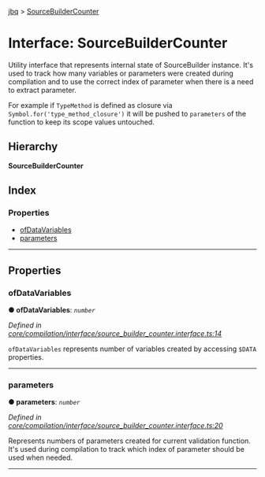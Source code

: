 [jbq](../README.md) > [SourceBuilderCounter](../interfaces/sourcebuildercounter.md)

# Interface: SourceBuilderCounter

Utility interface that represents internal state of SourceBuilder instance. It's used to track how many variables or parameters were created during compilation and to use the correct index of parameter when there is a need to extract parameter.

For example if `TypeMethod` is defined as closure via `Symbol.for('type_method_closure')` it will be pushed to `parameters` of the function to keep its scope values untouched.

## Hierarchy

**SourceBuilderCounter**

## Index

### Properties

* [ofDataVariables](sourcebuildercounter.md#ofdatavariables)
* [parameters](sourcebuildercounter.md#parameters)

---

## Properties

<a id="ofdatavariables"></a>

###  ofDataVariables

**● ofDataVariables**: *`number`*

*Defined in [core/compilation/interface/source_builder_counter.interface.ts:14](https://github.com/krnik/vjs-validator/blob/15e769b/src/core/compilation/interface/source_builder_counter.interface.ts#L14)*

`ofDataVariables` represents number of variables created by accessing `$DATA` properties.

___
<a id="parameters"></a>

###  parameters

**● parameters**: *`number`*

*Defined in [core/compilation/interface/source_builder_counter.interface.ts:20](https://github.com/krnik/vjs-validator/blob/15e769b/src/core/compilation/interface/source_builder_counter.interface.ts#L20)*

Represents numbers of parameters created for current validation function. It's used during compilation to track which index of parameter should be used when needed.

___

